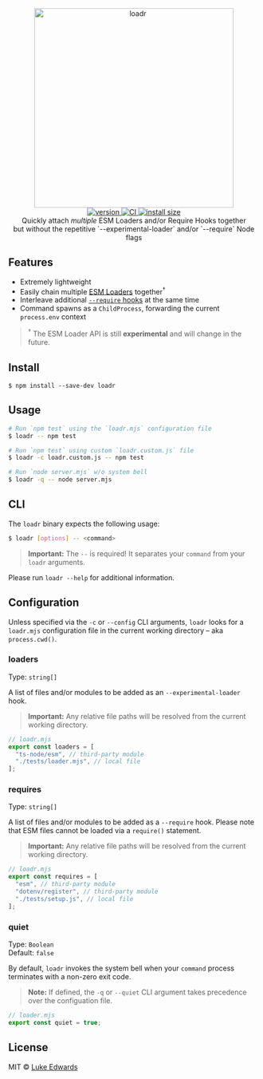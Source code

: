 <div align="center">
  <img src="logo.jpg" alt="loadr" width="400" />
</div>

<div align="center">
  <a href="https://npmjs.org/package/loadr">
    <img src="https://badgen.now.sh/npm/v/loadr" alt="version" />
  </a>
  <a href="https://github.com/lukeed/loadr/actions">
    <img src="https://github.com/lukeed/loadr/workflows/CI/badge.svg" alt="CI" />
  </a>
  <!-- <a href="https://npmjs.org/package/loadr">
    <img src="https://badgen.now.sh/npm/dm/loadr" alt="downloads" />
  </a> -->
  <a href="https://packagephobia.now.sh/result?p=loadr">
    <img src="https://packagephobia.now.sh/badge?p=loadr" alt="install size" />
  </a>
</div>

<div align="center">
  Quickly attach <em>multiple</em> ESM Loaders and/or Require Hooks together <br>
	but without the repetitive `--experimental-loader` and/or `--require` Node flags
</div>


## Features

* Extremely lightweight
* Easily chain multiple [ESM Loaders](https://nodejs.org/api/esm.html#esm_loaders) together<sup>†</sup>
* Interleave additional [`--require` hooks](https://nodejs.org/api/cli.html#cli_r_require_module) at the same time
* Command spawns as a `ChildProcess`, forwarding the current `process.env` context

> <sup>†</sup> The ESM Loader API is still **experimental** and will change in the future.

## Install

```
$ npm install --save-dev loadr
```


## Usage

```sh
# Run `npm test` using the `loadr.mjs` configuration file
$ loadr -- npm test

# Run `npm test` using custom `loadr.custom.js` file
$ loadr -c loadr.custom.js -- npm test

# Run `node server.mjs` w/o system bell
$ loadr -q -- node server.mjs
```


## CLI

The `loadr` binary expects the following usage:

```sh
$ loadr [options] -- <command>
```

> **Important:** The `--` is required! It separates your `command` from your `loadr` arguments.

Please run `loadr --help` for additional information.

## Configuration

Unless specified via the `-c` or `--config` CLI arguments, `loadr` looks for a `loadr.mjs` configuration file in the current working directory – aka `process.cwd()`.

### loaders
Type: `string[]`

A list of files and/or modules to be added as an `--experimental-loader` hook.

> **Important:** Any relative file paths will be resolved from the current working directory.

```js
// loadr.mjs
export const loaders = [
  "ts-node/esm", // third-party module
  "./tests/loader.mjs", // local file
];
```

### requires
Type: `string[]`

A list of files and/or modules to be added as a `--require` hook. Please note that ESM files cannot be loaded via a `require()` statement.

> **Important:** Any relative file paths will be resolved from the current working directory.

```js
// loadr.mjs
export const requires = [
  "esm", // third-party module
  "dotenv/register", // third-party module
  "./tests/setup.js", // local file
];
```

### quiet
Type: `Boolean`<br>
Default: `false`

By default, `loadr` invokes the system bell when your `command` process terminates with a non-zero exit code.

> **Note:** If defined, the `-q` or `--quiet` CLI argument takes precedence over the configuation file.

```js
// loader.mjs
export const quiet = true;
```

## License

MIT © [Luke Edwards](https://lukeed.com)
